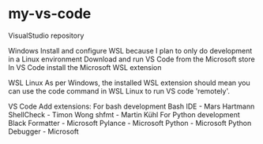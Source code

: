 # my-vs-code
VisualStudio repository

Windows
Install and configure WSL because I plan to only do development in a Linux environment
Download and run VS Code from the Microsoft store
In VS Code install the Microsoft WSL extension

WSL Linux
As per Windows, the installed WSL extension should mean you can use the code command in WSL Linux to run VS code 'remotely'.

VS Code
Add extensions:
For bash development
Bash IDE - Mars Hartmann
ShellCheck - Timon Wong
shfmt - Martin Kühl
For Python development
Black Formatter - Microsoft
Pylance - Microsoft
Python - Microsoft
Python Debugger - Microsoft
